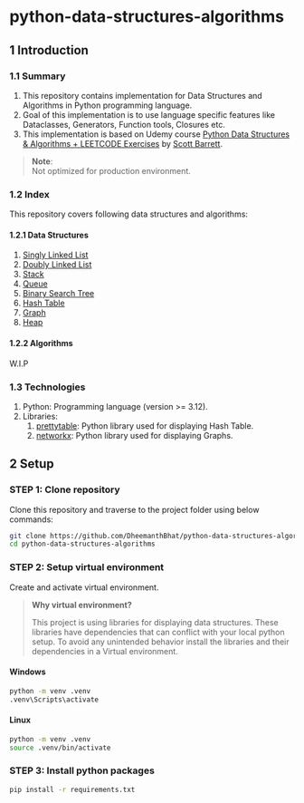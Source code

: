 # python-data-structures-algorithms

## 1 Introduction

### 1.1 Summary

1. This repository contains implementation for Data Structures and Algorithms in Python programming language.
2. Goal of this implementation is to use language specific features like Dataclasses, Generators, Function tools, Closures etc.
3. This implementation is based on Udemy course [Python Data Structures & Algorithms + LEETCODE Exercises][1] by [Scott Barrett][2].

> **Note**:  
> Not optimized for production environment.

### 1.2 Index

This repository covers following data structures and algorithms:

#### 1.2.1 Data Structures

1. [Singly Linked List](01_data_structures/01_singly_linked_list/README.md)
1. [Doubly Linked List](01_data_structures/02_doubly_linked_list/README.md)
1. [Stack](01_data_structures/03_stack/README.md)
1. [Queue](01_data_structures/04_queue/README.md)
1. [Binary Search Tree](01_data_structures/05_binary_search_tree/README.md)
1. [Hash Table](01_data_structures/06_hash_table/README.md)
1. [Graph](01_data_structures/07_graphs/README.md)
1. [Heap](01_data_structures/08_heaps/README.md)

#### 1.2.2 Algorithms

W.I.P

### 1.3 Technologies

1. Python: Programming language (version >= 3.12).
1. Libraries:
   1. [prettytable][3]: Python library used for displaying Hash Table.
   1. [networkx][4]: Python library used for displaying Graphs.

## 2 Setup

### STEP 1: Clone repository

Clone this repository and traverse to the project folder using below commands:

```sh
git clone https://github.com/DheemanthBhat/python-data-structures-algorithms.git
cd python-data-structures-algorithms
```

### STEP 2: Setup virtual environment

Create and activate virtual environment.

> **Why virtual environment?**
>
> This project is using libraries for displaying data structures.
> These libraries have dependencies that can conflict with your local python setup.
> To avoid any unintended behavior install the libraries and their dependencies in a Virtual environment.

#### Windows

```sh
python -m venv .venv
.venv\Scripts\activate
```

#### Linux

```sh
python -m venv .venv
source .venv/bin/activate
```

### STEP 3: Install python packages

```sh
pip install -r requirements.txt
```

[1]: https://www.udemy.com/share/104YM0/
[2]: https://www.udemy.com/user/scott-barrett-16/
[3]: https://pypi.org/project/prettytable/
[4]: https://pypi.org/project/networkx/
